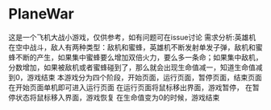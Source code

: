 # PlaneWar
这是一个飞机大战小游戏，仅供参考，如有问题可在issue讨论
需求分析:英雄机在空中战斗，敌人有两种类型：敌机和蜜蜂，英雄机不断发射单发子弹，敌机和蜜蜂不断的产生，如果集中蜜蜂要么增加双倍火力，要么多一条命；如果集中敌机，分数增加，如果被敌机或者蜜蜂碰到了，那么就会出现生命值减一，知道生命值减到0，游戏结束
本游戏分为四个阶段，开始页面，运行页面，暂停页面，结束页面
在开始页面单机即可进入运行页面
在运行页面将鼠标移出界面，游戏暂停，
在暂停状态将鼠标移入界面，游戏恢复
在生命值变为0的时候，游戏结束

